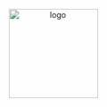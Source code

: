 

<p align="center"><img src="https://github-profile-trophy.vercel.app/?username=MathsionYang&theme=flat&column=9" alt="logo" height="160" align="center" style="margin: auto; margin-bottom: 20px;" /></p>


